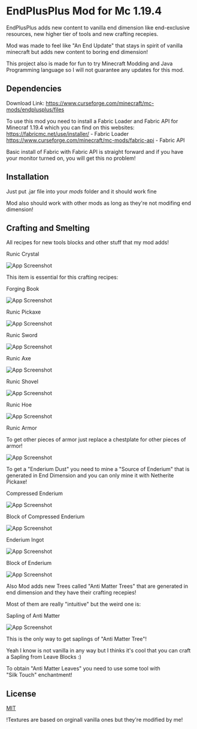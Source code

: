 
# EndPlusPlus Mod for Mc 1.19.4 

EndPlusPlus adds new content to vanilla end dimension like end-exclusive resources, new higher tier of tools and new crafting recepies.

Mod was made to feel like "An End Update" that stays in spirit of vanilla minecraft but adds new content to boring end dimension!

This project also is made for fun to try Minecraft Modding and Java Programming language so I will not guarantee any updates for this mod.




## Dependencies
Download Link:
https://www.curseforge.com/minecraft/mc-mods/endplusplus/files

To use this mod you need to install a Fabric Loader and Fabric API for Minecraf 1.19.4 which you can find on this websites:
https://fabricmc.net/use/installer/ - Fabric Loader
https://www.curseforge.com/minecraft/mc-mods/fabric-api - Fabric API

Basic install of Fabric with Fabric API is straight forward and if you have your monitor turned on, you will get this no problem!

## Installation
Just put .jar file into your *mods* folder and it should work fine

Mod also should work with other mods as long as they're not modifing end dimension!


## Crafting  and Smelting 
All recipes for new tools blocks and other stuff that my mod adds!

Runic Crystal

![App Screenshot](https://i.imgur.com/abTr5gH.png)

This item is essential for this crafting recipes:

Forging Book

![App Screenshot](https://i.imgur.com/JClslQL.png)

Runic Pickaxe

![App Screenshot](https://i.imgur.com/8iCef8B.png)

Runic Sword

![App Screenshot](https://i.imgur.com/ev3129H.png)

Runic Axe

![App Screenshot](https://i.imgur.com/WkaZ91T.png)

Runic Shovel

![App Screenshot](https://i.imgur.com/Ld8xJ3B.png)

Runic Hoe

![App Screenshot](https://i.imgur.com/k7CnuOQ.png)

Runic Armor 

To get other pieces of armor just replace a chestplate for other pieces of armor!

![App Screenshot](https://i.imgur.com/ulxDRLX.png)

To get a "Enderium Dust" you need to mine a "Source of Enderium" that is generated in End Dimension and you can only mine it with Netherite Pickaxe!

Compressed Enderium 

![App Screenshot](https://i.imgur.com/StA2TVq.png)

Block of Compressed Enderium

![App Screenshot](https://i.imgur.com/d0iDCFH.png)

Enderium Ingot

![App Screenshot](https://i.imgur.com/2qQuOzJ.png)

Block of Enderium

![App Screenshot](https://i.imgur.com/DuQ3B2s.png)

Also Mod adds new Trees called "Anti Matter Trees" that are generated in end dimension and they have their crafting recepies!

Most of them are really "intuitive" but the weird one is:

Sapling of Anti Matter

![App Screenshot](https://i.imgur.com/aaUC6tT.png)

This is the only way to get saplings of "Anti Matter Tree"!

Yeah I know is not vanilla in any way but I thinks it's cool that you can craft a Sapling from Leave Blocks :)

To obtain "Anti Matter Leaves" you need to use some tool with  
"Silk Touch" enchantment!










## License

[MIT](https://choosealicense.com/licenses/mit/)

!Textures are based on orginall vanilla ones but they're modified by me!


